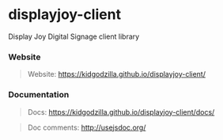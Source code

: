 # displayjoy-client

Display Joy Digital Signage client library

### Website
> Website: https://kidgodzilla.github.io/displayjoy-client/

### Documentation
> Docs: https://kidgodzilla.github.io/displayjoy-client/docs/

> Doc comments: http://usejsdoc.org/
